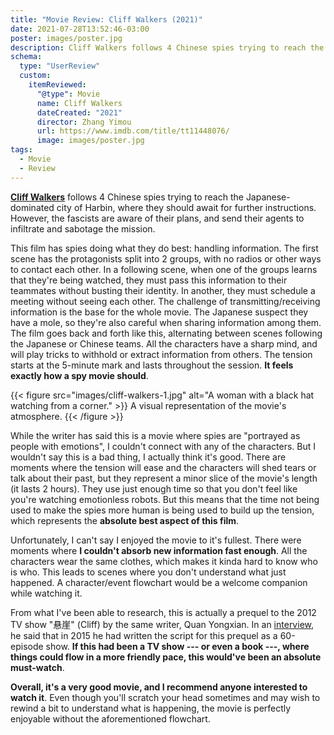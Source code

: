 ```yaml
---
title: "Movie Review: Cliff Walkers (2021)"
date: 2021-07-28T13:52:46-03:00
poster: images/poster.jpg
description: Cliff Walkers follows 4 Chinese spies trying to reach the Japanese-dominated city of Harbin, where they should await for further instructions. However, the fascists are aware of their plans.
schema:
  type: "UserReview"
  custom:
    itemReviewed:
      "@type": Movie
      name: Cliff Walkers
      dateCreated: "2021"
      director: Zhang Yimou
      url: https://www.imdb.com/title/tt11448076/
      image: images/poster.jpg
tags:
  - Movie
  - Review
---
```


**[Cliff Walkers](https://www.themoviedb.org/movie/639557-impasse)** follows 4 Chinese spies trying to reach the Japanese-dominated city of Harbin, where they should await for further instructions. However, the fascists are aware of their plans, and send their agents to infiltrate and sabotage the mission.

This film has spies doing what they do best: handling information. The first scene has the protagonists split into 2 groups, with no radios or other ways to contact each other. In a following scene, when one of the groups learns that they're being watched, they must pass this information to their teammates without busting their identity. In another, they must schedule a meeting without seeing each other. The challenge of transmitting/receiving information is the base for the whole movie. The Japanese suspect they have a mole, so they're also careful when sharing information among them. The film goes back and forth like this, alternating between scenes following the Japanese or Chinese teams. All the characters have a sharp mind, and will play tricks to withhold or extract information from others. The tension starts at the 5-minute mark and lasts throughout the session. **It feels exactly how a spy movie should**.

{{< figure src="images/cliff-walkers-1.jpg" alt="A woman with a black hat watching from a corner." >}}
  A visual representation of the movie's atmosphere.
{{< /figure >}}

While the writer has said this is a movie where spies are "portrayed as people with emotions", I couldn't connect with any of the characters. But I wouldn't say this is a bad thing, I actually think it's good. There are moments where the tension will ease and the characters will shed tears or talk about their past, but they represent a minor slice of the movie's length (it lasts 2 hours). They use just enough time so that you don't feel like you're watching emotionless robots. But this means that the time not being used to make the spies more human is being used to build up the tension, which represents the **absolute best aspect of this film**.

Unfortunately, I can't say I enjoyed the movie to it's fullest. There were moments where **I couldn't absorb new information fast enough**. All the characters wear the same clothes, which makes it kinda hard to know who is who. This leads to scenes where you don't understand what just happened. A character/event flowchart would be a welcome companion while watching it.

From what I've been able to research, this is actually a prequel to the 2012 TV show "悬崖" (Cliff) by the same writer, Quan Yongxian. In an [interview](https://inf.news/entertainment/bd5332246260958e06dc8ead644ec3da.html), he said that in 2015 he had written the script for this prequel as a 60-episode show. **If this had been a TV show --- or even a book ---, where things could flow in a more friendly pace, this would've been an absolute must-watch**.

**Overall, it's a very good movie, and I recommend anyone interested to watch it**. Even though you'll scratch your head sometimes and may wish to rewind a bit to understand what is happening, the movie is perfectly enjoyable without the aforementioned flowchart.
